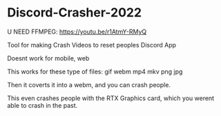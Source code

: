 # Discord-Crasher-2022
U NEED FFMPEG: https://youtu.be/r1AtmY-RMyQ

Tool for making Crash Videos to reset peoples Discord App

Doesnt work for mobile, web

This works for these type of files: gif webm mp4 mkv png jpg

Then it coverts it into a webm, and you can crash people.

This even crashes people with the RTX Graphics card, which you werent able to crash in the past.
